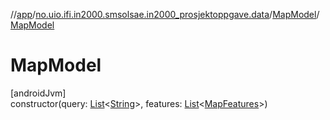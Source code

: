 //[app](../../../index.md)/[no.uio.ifi.in2000.smsolsae.in2000_prosjektoppgave.data](../index.md)/[MapModel](index.md)/[MapModel](-map-model.md)

# MapModel

[androidJvm]\
constructor(query: [List](https://kotlinlang.org/api/latest/jvm/stdlib/kotlin.collections/-list/index.html)&lt;[String](https://kotlinlang.org/api/latest/jvm/stdlib/kotlin/-string/index.html)&gt;, features: [List](https://kotlinlang.org/api/latest/jvm/stdlib/kotlin.collections/-list/index.html)&lt;[MapFeatures](../-map-features/index.md)&gt;)
